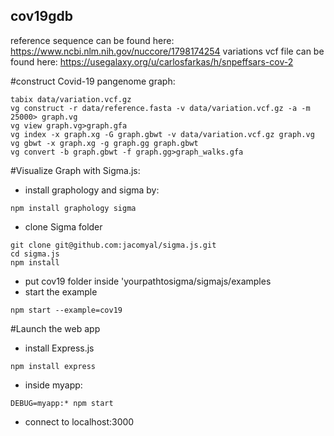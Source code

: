 ## cov19gdb

reference sequence can be found here: https://www.ncbi.nlm.nih.gov/nuccore/1798174254
variations vcf file can be found here: https://usegalaxy.org/u/carlosfarkas/h/snpeffsars-cov-2

#construct Covid-19 pangenome graph:
```
tabix data/variation.vcf.gz
vg construct -r data/reference.fasta -v data/variation.vcf.gz -a -m 25000> graph.vg
vg view graph.vg>graph.gfa
vg index -x graph.xg -G graph.gbwt -v data/variation.vcf.gz graph.vg
vg gbwt -x graph.xg -g graph.gg graph.gbwt
vg convert -b graph.gbwt -f graph.gg>graph_walks.gfa
```

#Visualize Graph with Sigma.js:
  - install graphology and sigma by:
```
npm install graphology sigma
```
  - clone Sigma folder
```
git clone git@github.com:jacomyal/sigma.js.git
cd sigma.js
npm install
```
  - put cov19 folder inside 'yourpathtosigma/sigmajs/examples
  - start the example
```
npm start --example=cov19
```

#Launch the web app
  - install Express.js
```
npm install express
```
  - inside myapp:
```
DEBUG=myapp:* npm start
```
  - connect to localhost:3000
